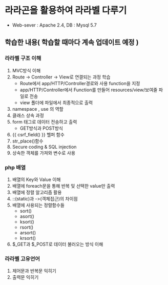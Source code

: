 # 라라곤을 활용하여 라라벨 다루기
* Web-sever : Apache 2.4, DB : Mysql 5.7
## 학습한 내용( 학습할 때마다 계속 업데이트 예정 ) 
### 라라벨 구조 이해
1. MVC방식 이해
2. Route -> Controller -> View로 연결되는 과정 학습
    - Route에서 app/HTTP/Controller경로와 사용 function을 지정
    - app/HTTP/Controller에서 Function를 만들어 resources/view/보여줄 파일로 전송
    - view 폴더에 파일에서 최종적으로 출력
3. namespace , use 의 역할
4. 클래스 상속 과정
5. form 태그로 데이터 전송하고 출력
    - GET방식과 POST방식 
6. {{ csrf_field() }} 헬퍼 함수
7. str_place()함수
8. Secure coding & SQL injection
9. 상속한 객체를 가져와 변수로 사용
### php 배열
1. 배열의 Key와 Value 이해
2. 배열에 foreach문을 통해 반복 및 선택한 value만 출력
3. 배열에 정렬 알고리즘 활용
4. ::(static)과 ->(객체접근)의 차이점
5. 배열에 사용되는 정렬함수들
    - sort()
    - asort()
    - ksort()
    - rsort()
    - arsort()
    - krsort()
6. $_GET과 $_POST로 데이터 불러오는 방식 이해 
### 라라벨 고유언어
1. 제어문과 반복문 익히기
2. 출력문 익히기
